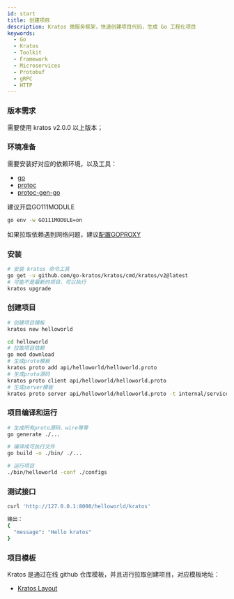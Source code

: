```yaml
---
id: start
title: 创建项目
description: Kratos 微服务框架，快速创建项目代码，生成 Go 工程化项目
keywords:
  - Go 
  - Kratos
  - Toolkit
  - Framework
  - Microservices
  - Protobuf
  - gRPC
  - HTTP
---
```


### 版本需求
需要使用 kratos v2.0.0 以上版本；

### 环境准备
需要安装好对应的依赖环境，以及工具：
- [go](https://golang.org/dl/)
- [protoc](https://github.com/protocolbuffers/protobuf)
- [protoc-gen-go](https://github.com/protocolbuffers/protobuf-go)

建议开启GO111MODULE
```bash
go env -w GO111MODULE=on
```

如果拉取依赖遇到网络问题，建议[配置GOPROXY](https://goproxy.cn/)

### 安装

```bash
# 安装 kratos 命令工具
go get -u github.com/go-kratos/kratos/cmd/kratos/v2@latest
# 可能不是最新的项目，可以执行
kratos upgrade
```
### 创建项目
```bash
# 创建项目模板
kratos new helloworld

cd helloworld
# 拉取项目依赖
go mod download
# 生成proto模板
kratos proto add api/helloworld/helloworld.proto
# 生成proto源码
kratos proto client api/helloworld/helloworld.proto
# 生成server模板
kratos proto server api/helloworld/helloworld.proto -t internal/service
```
### 项目编译和运行
```bash
# 生成所有proto源码、wire等等
go generate ./...

# 编译成可执行文件
go build -o ./bin/ ./...

# 运行项目
./bin/helloworld -conf ./configs
```

### 测试接口
```bash
curl 'http://127.0.0.1:8000/helloworld/kratos'

输出：
{
  "message": "Hello kratos"
}
```

### 项目模板
Kratos 是通过在线 github 仓库模板，并且进行拉取创建项目，对应模板地址：

* [Kratos Layout](https://github.com/go-kratos/kratos-layout)
